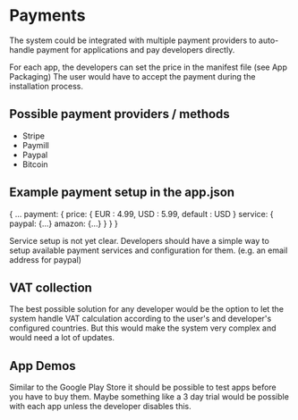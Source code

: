 # Payments

The system could be integrated with multiple payment providers to auto-handle payment for applications and pay developers directly. 

For each app, the developers can set the price in the manifest file (see App Packaging) The user would have to accept the payment during the installation process. 

## Possible payment providers / methods

- Stripe
- Paymill
- Paypal
- Bitcoin 

## Example payment setup in the app.json

{
	…
	payment: {
		price: {
			EUR : 4.99,
			USD : 5.99,
			default : USD
		}
		service: {
			paypal: {…}
			amazon: {…}
		}
	}
}

Service setup is not yet clear. Developers should have a simple way to setup available payment services and configuration for them. (e.g. an email address for paypal)

## VAT collection

The best possible solution for any developer would be the option to let the system handle VAT calculation according to the user's and developer's configured countries. But this would make the system very complex and would need a lot of updates. 

## App Demos

Similar to the Google Play Store it should be possible to test apps before you have to buy them. Maybe something like a 3 day trial would be possible with each app unless the developer disables this. 



